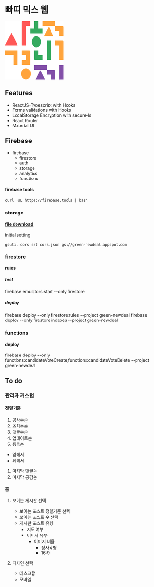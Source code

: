 # 빠띠 믹스 웹

![](/public/android-icon-192x192.png)

## Features

- ReactJS-Typescript with Hooks
- Forms validations with Hooks
- LocalStorage Encryption with secure-ls
- React Router
- Material UI

## Firebase

- firebase
  - firestore
  - auth
  - storage
  - analytics
  - functions

#### firebase tools

```
curl -sL https://firebase.tools | bash
```

### storage

#### [file download](https://firebase.google.com/docs/storage/web/download-files#cors_configuration)

initial setting

```
gsutil cors set cors.json gs://green-newdeal.appspot.com
```

### firestore

#### rules

##### test

firebase emulators:start --only firestore

##### deploy

firebase deploy --only firestore:rules --project green-newdeal
firebase deploy --only firestore:indexes --project green-newdeal

### functions

#### deploy

firebase deploy --only functions:candidateVoteCreate,functions:candidateVoteDelete --project green-newdeal

## To do

### 관리자 커스텀

#### 정렬기준

1. 공감수순
1. 조회수순
1. 댓글수순
1. 업데이트순
1. 등록순

- 앞에서
- 뒤에서

1. 마지막 댓글순
1. 마지막 공감순

#### 홈

1. 보이는 게시판 선택

   - 보이는 포스트 정렬기준 선택
   - 보이는 포스트 수 선택
   - 게시판 포스트 유형
     - 지도 여부
     - 이미지 유무
       - 이미지 비율
         - 정사각형
         - 16:9

1. 디자인 선택
   - 데스크탑
   - 모바일
